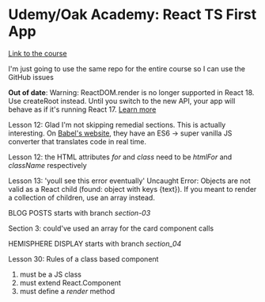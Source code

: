 # Udemy/Oak Academy: React TS First App

[Link to the course](https://www.udemy.com/course/typescript-react-js-course-with-react-typescript-project)

I'm just going to use the same repo for the entire course so I can use the GitHub issues

**Out of date**: Warning: ReactDOM.render is no longer supported in React 18. Use createRoot instead. Until you switch to the new API, your app will behave as if it's running React 17. [Learn more](https://reactjs.org/link/switch-to-createroot)

Lesson 12: Glad I'm not skipping remedial sections. This is actually interesting. On [Babel's website](https://babeljs.io/repl), they have an ES6 -> super vanilla JS converter that translates code in real time.

Lesson 12: the HTML attributes _for_ and _class_ need to be _htmlFor_ and _className_ respectively

Lesson 13: 'youll see this error eventually' Uncaught Error: Objects are not valid as a React child (found: object with keys {text}). If you meant to render a collection of children, use an array instead.

BLOG POSTS starts with branch _section-03_

Section 3: could've used an array for the card component calls

HEMISPHERE DISPLAY starts with branch _section_04_

Lesson 30: Rules of a class based component

1. must be a JS class
1. must extend React.Component
1. must define a _render_ method
